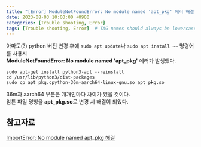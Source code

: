 ```yaml
---
title: "[Error] ModuleNotFoundError: No module named 'apt_pkg' 에러 해결"
date: 2023-08-03 10:00:00 +0900
categories: [Trouble shooting, Error]
tags: [Trouble shooting, Error]  # TAG names should always be lowercase
---
```

아마도(?) python 버전 변경 후에 ```sudo apt update```나 ```sudo apt install ~~``` 명령어를 사용시   
**ModuleNotFoundError: No module named 'apt_pkg'** 에러가 발생했다.

```shell
sudo apt-get install python3-apt --reinstall
cd /usr/lib/python3/dist-packages
sudo cp apt_pkg.cpython-36m-aarch64-linux-gnu.so apt_pkg.so
```

36m과 aarch64 부분은 개개인마다 차이가 있을 것이다.  
암튼 파일 명칭을 **apt_pkg.so**로 변경 시 해결이 되었다.

## 참고자료
[ImportError: No module named apt_pkg 해결](https://velog.io/@choi-yh/ImportError-No-module-named-aptpkg-%ED%95%B4%EA%B2%B0)
